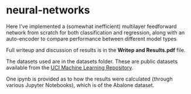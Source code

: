# neural-networks


Here I've implemented a (somewhat inefficient) multilayer feedforward network from scratch for both classification and regression, along with an auto-encoder to compare performance between different model types

Full writeup and discussion of results is in the **Writep and Results.pdf** file.

The datasets used are in the datasets folder. These are public datasets available from the [UCI Machine Learning Repository](https://archive.ics.uci.edu/ml/index.php).

One ipynb is provided as to how the results were calculated (through various Jupyter Notebooks), which is of the Abalone dataset.
